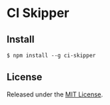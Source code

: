 # CI Skipper


## Install

```
$ npm install --g ci-skipper
```



## License

Released under the [MIT License](http://www.opensource.org/licenses/mit-license.php).
